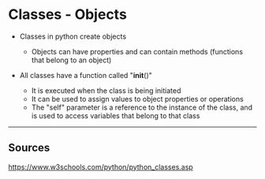 # Classes - Objects

- Classes in python create objects
    * Objects can have properties and can contain methods (functions that belong to an object)

- All classes have a function called "__init__()"
    * It is executed when the class is being initiated
    * It can be used to assign values to object properties or operations
    * The "self" parameter is a reference to the instance of the class, and is used to access variables that belong to that class
    
------------    
## Sources

https://www.w3schools.com/python/python_classes.asp
